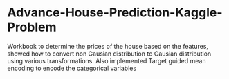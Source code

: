 # Advance-House-Prediction-Kaggle-Problem
Workbook to determine the prices of the house based on the features, showed how to convert non Gausian distribution to Gausian distribution using various transformations. Also implemented Target guided mean encoding to encode the categorical variables
